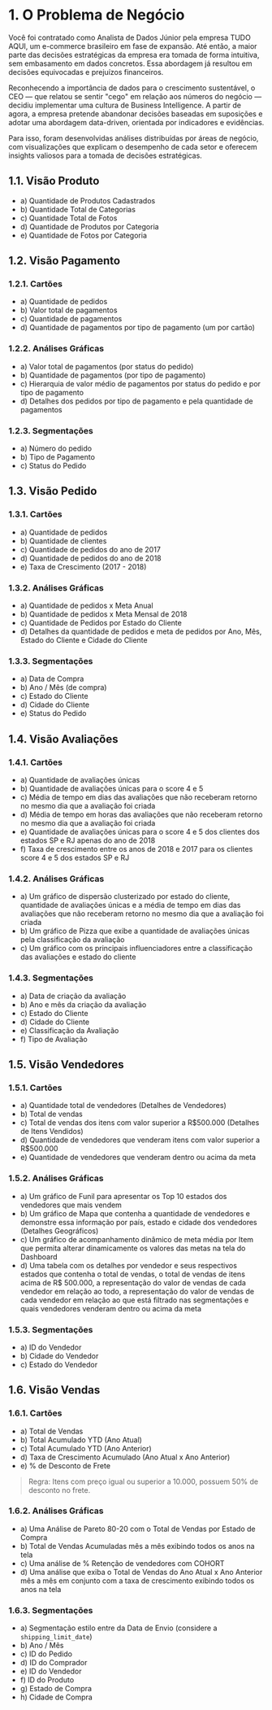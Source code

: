 # 1. O Problema de Negócio

 Você foi contratado como Analista de Dados Júnior pela empresa TUDO AQUI, um e-commerce brasileiro em fase de expansão. Até então, a maior parte das decisões estratégicas da empresa era tomada de forma intuitiva, sem embasamento em dados concretos. Essa abordagem já resultou em decisões equivocadas e prejuízos financeiros.

  Reconhecendo a importância de dados para o crescimento sustentável, o CEO — que relatou se sentir "cego" em relação aos números do negócio — decidiu implementar uma cultura de Business Intelligence. A partir de agora, a empresa pretende abandonar decisões baseadas em suposições e adotar uma abordagem data-driven, orientada por indicadores e evidências.

  Para isso, foram desenvolvidas análises distribuídas por áreas de negócio, com visualizações que explicam o desempenho de cada setor e oferecem insights valiosos para a tomada de decisões estratégicas.

## 1.1. Visão Produto

- a) Quantidade de Produtos Cadastrados  
- b) Quantidade Total de Categorias  
- c) Quantidade Total de Fotos  
- d) Quantidade de Produtos por Categoria  
- e) Quantidade de Fotos por Categoria  

## 1.2. Visão Pagamento

### 1.2.1. Cartões

- a) Quantidade de pedidos  
- b) Valor total de pagamentos  
- c) Quantidade de pagamentos  
- d) Quantidade de pagamentos por tipo de pagamento (um por cartão)  

### 1.2.2. Análises Gráficas

- a) Valor total de pagamentos (por status do pedido)  
- b) Quantidade de pagamentos (por tipo de pagamento)  
- c) Hierarquia de valor médio de pagamentos por status do pedido e por tipo de pagamento  
- d) Detalhes dos pedidos por tipo de pagamento e pela quantidade de pagamentos  

### 1.2.3. Segmentações

- a) Número do pedido  
- b) Tipo de Pagamento  
- c) Status do Pedido  

## 1.3. Visão Pedido

### 1.3.1. Cartões

- a) Quantidade de pedidos  
- b) Quantidade de clientes  
- c) Quantidade de pedidos do ano de 2017  
- d) Quantidade de pedidos do ano de 2018  
- e) Taxa de Crescimento (2017 - 2018)  

### 1.3.2. Análises Gráficas

- a) Quantidade de pedidos x Meta Anual  
- b) Quantidade de pedidos x Meta Mensal de 2018  
- c) Quantidade de Pedidos por Estado do Cliente  
- d) Detalhes da quantidade de pedidos e meta de pedidos por Ano, Mês, Estado do Cliente e Cidade do Cliente  

### 1.3.3. Segmentações

- a) Data de Compra  
- b) Ano / Mês (de compra)  
- c) Estado do Cliente  
- d) Cidade do Cliente  
- e) Status do Pedido  

## 1.4. Visão Avaliações

### 1.4.1. Cartões

- a) Quantidade de avaliações únicas  
- b) Quantidade de avaliações únicas para o score 4 e 5  
- c) Média de tempo em dias das avaliações que não receberam retorno no mesmo dia que a avaliação foi criada  
- d) Média de tempo em horas das avaliações que não receberam retorno no mesmo dia que a avaliação foi criada  
- e) Quantidade de avaliações únicas para o score 4 e 5 dos clientes dos estados SP e RJ apenas do ano de 2018  
- f) Taxa de crescimento entre os anos de 2018 e 2017 para os clientes score 4 e 5 dos estados SP e RJ  

### 1.4.2. Análises Gráficas

- a) Um gráfico de dispersão clusterizado por estado do cliente, quantidade de avaliações únicas e a média de tempo em dias das avaliações que não receberam retorno no mesmo dia que a avaliação foi criada  
- b) Um gráfico de Pizza que exibe a quantidade de avaliações únicas pela classificação da avaliação  
- c) Um gráfico com os principais influenciadores entre a classificação das avaliações e estado do cliente  

### 1.4.3. Segmentações

- a) Data de criação da avaliação  
- b) Ano e mês da criação da avaliação  
- c) Estado do Cliente  
- d) Cidade do Cliente  
- e) Classificação da Avaliação  
- f) Tipo de Avaliação  

## 1.5. Visão Vendedores

### 1.5.1. Cartões

- a) Quantidade total de vendedores (Detalhes de Vendedores)  
- b) Total de vendas  
- c) Total de vendas dos itens com valor superior a R$500.000 (Detalhes de Itens Vendidos)  
- d) Quantidade de vendedores que venderam itens com valor superior a R$500.000  
- e) Quantidade de vendedores que venderam dentro ou acima da meta  

### 1.5.2. Análises Gráficas

- a) Um gráfico de Funil para apresentar os Top 10 estados dos vendedores que mais vendem  
- b) Um gráfico de Mapa que contenha a quantidade de vendedores e demonstre essa informação por país, estado e cidade dos vendedores (Detalhes Geográficos)  
- c) Um gráfico de acompanhamento dinâmico de meta média por Item que permita alterar dinamicamente os valores das metas na tela do Dashboard  
- d) Uma tabela com os detalhes por vendedor e seus respectivos estados que contenha o total de vendas, o total de vendas de itens acima de R$ 500.000, a representação do valor de vendas de cada vendedor em relação ao todo, a representação do valor de vendas de cada vendedor em relação ao que está filtrado nas segmentações e quais vendedores venderam dentro ou acima da meta  

### 1.5.3. Segmentações

- a) ID do Vendedor  
- b) Cidade do Vendedor  
- c) Estado do Vendedor  

## 1.6. Visão Vendas

### 1.6.1. Cartões

- a) Total de Vendas  
- b) Total Acumulado YTD (Ano Atual)  
- c) Total Acumulado YTD (Ano Anterior)  
- d) Taxa de Crescimento Acumulado (Ano Atual x Ano Anterior)  
- e) % de Desconto de Frete  

> Regra: Itens com preço igual ou superior a 10.000, possuem 50% de desconto no frete.

### 1.6.2. Análises Gráficas

- a) Uma Análise de Pareto 80-20 com o Total de Vendas por Estado de Compra  
- b) Total de Vendas Acumuladas mês a mês exibindo todos os anos na tela  
- c) Uma análise de % Retenção de vendedores com COHORT  
- d) Uma análise que exiba o Total de Vendas do Ano Atual x Ano Anterior mês a mês em conjunto com a taxa de crescimento exibindo todos os anos na tela  

### 1.6.3. Segmentações

- a) Segmentação estilo entre da Data de Envio (considere a `shipping_limit_date`)  
- b) Ano / Mês  
- c) ID do Pedido 
- d) ID do Comprador 
- e) ID do Vendedor 
- f) ID do Produto 
- g) Estado de Compra 
- h) Cidade de Compra

